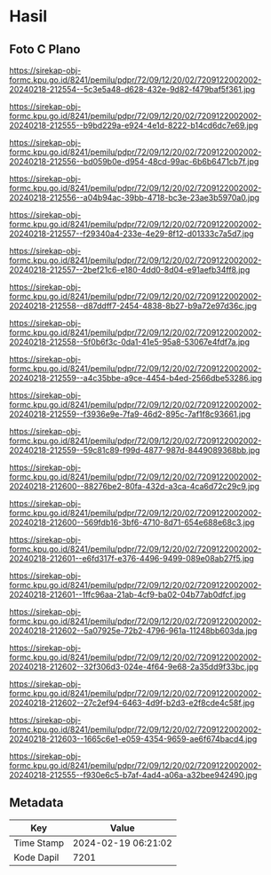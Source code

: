 # Hasil

## Foto C Plano

https://sirekap-obj-formc.kpu.go.id/8241/pemilu/pdpr/72/09/12/20/02/7209122002002-20240218-212554--5c3e5a48-d628-432e-9d82-f479baf5f361.jpg

https://sirekap-obj-formc.kpu.go.id/8241/pemilu/pdpr/72/09/12/20/02/7209122002002-20240218-212555--b9bd229a-e924-4e1d-8222-b14cd6dc7e69.jpg

https://sirekap-obj-formc.kpu.go.id/8241/pemilu/pdpr/72/09/12/20/02/7209122002002-20240218-212556--bd059b0e-d954-48cd-99ac-6b6b6471cb7f.jpg

https://sirekap-obj-formc.kpu.go.id/8241/pemilu/pdpr/72/09/12/20/02/7209122002002-20240218-212556--a04b94ac-39bb-4718-bc3e-23ae3b5970a0.jpg

https://sirekap-obj-formc.kpu.go.id/8241/pemilu/pdpr/72/09/12/20/02/7209122002002-20240218-212557--f29340a4-233e-4e29-8f12-d01333c7a5d7.jpg

https://sirekap-obj-formc.kpu.go.id/8241/pemilu/pdpr/72/09/12/20/02/7209122002002-20240218-212557--2bef21c6-e180-4dd0-8d04-e91aefb34ff8.jpg

https://sirekap-obj-formc.kpu.go.id/8241/pemilu/pdpr/72/09/12/20/02/7209122002002-20240218-212558--d87ddff7-2454-4838-8b27-b9a72e97d36c.jpg

https://sirekap-obj-formc.kpu.go.id/8241/pemilu/pdpr/72/09/12/20/02/7209122002002-20240218-212558--5f0b6f3c-0da1-41e5-95a8-53067e4fdf7a.jpg

https://sirekap-obj-formc.kpu.go.id/8241/pemilu/pdpr/72/09/12/20/02/7209122002002-20240218-212559--a4c35bbe-a9ce-4454-b4ed-2566dbe53286.jpg

https://sirekap-obj-formc.kpu.go.id/8241/pemilu/pdpr/72/09/12/20/02/7209122002002-20240218-212559--f3936e9e-7fa9-46d2-895c-7af1f8c93661.jpg

https://sirekap-obj-formc.kpu.go.id/8241/pemilu/pdpr/72/09/12/20/02/7209122002002-20240218-212559--59c81c89-f99d-4877-987d-8449089368bb.jpg

https://sirekap-obj-formc.kpu.go.id/8241/pemilu/pdpr/72/09/12/20/02/7209122002002-20240218-212600--88276be2-80fa-432d-a3ca-4ca6d72c29c9.jpg

https://sirekap-obj-formc.kpu.go.id/8241/pemilu/pdpr/72/09/12/20/02/7209122002002-20240218-212600--569fdb16-3bf6-4710-8d71-654e688e68c3.jpg

https://sirekap-obj-formc.kpu.go.id/8241/pemilu/pdpr/72/09/12/20/02/7209122002002-20240218-212601--e6fd317f-e376-4496-9499-089e08ab27f5.jpg

https://sirekap-obj-formc.kpu.go.id/8241/pemilu/pdpr/72/09/12/20/02/7209122002002-20240218-212601--1ffc96aa-21ab-4cf9-ba02-04b77ab0dfcf.jpg

https://sirekap-obj-formc.kpu.go.id/8241/pemilu/pdpr/72/09/12/20/02/7209122002002-20240218-212602--5a07925e-72b2-4796-961a-11248bb603da.jpg

https://sirekap-obj-formc.kpu.go.id/8241/pemilu/pdpr/72/09/12/20/02/7209122002002-20240218-212602--32f306d3-024e-4f64-9e68-2a35dd9f33bc.jpg

https://sirekap-obj-formc.kpu.go.id/8241/pemilu/pdpr/72/09/12/20/02/7209122002002-20240218-212602--27c2ef94-6463-4d9f-b2d3-e2f8cde4c58f.jpg

https://sirekap-obj-formc.kpu.go.id/8241/pemilu/pdpr/72/09/12/20/02/7209122002002-20240218-212603--1665c6e1-e059-4354-9659-ae6f674bacd4.jpg

https://sirekap-obj-formc.kpu.go.id/8241/pemilu/pdpr/72/09/12/20/02/7209122002002-20240218-212555--f930e6c5-b7af-4ad4-a06a-a32bee942490.jpg


## Metadata

| Key        | Value               |
| ---------- | ------------------- |
| Time Stamp | 2024-02-19 06:21:02 |
| Kode Dapil | 7201                |



